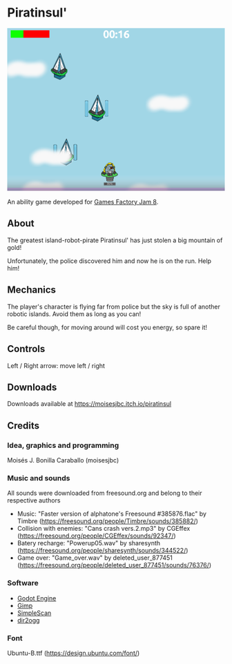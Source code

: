 # Piratinsul'

![Piratinsul' screenshot](img/piratinsul_screenshot.png)

An ability game developed for [Games Factory Jam 8](https://itch.io/jam/games-factory).

## About

The greatest island-robot-pirate Piratinsul' has just stolen a big mountain of gold!

Unfortunately, the police discovered him and now he is on the run. Help him!

## Mechanics

The player's character is flying far from police but the sky is full of another robotic islands. Avoid them as long as you can!

Be careful though, for moving around will cost you energy, so spare it!

## Controls

Left / Right arrow: move left / right

## Downloads

Downloads available at <https://moisesjbc.itch.io/piratinsul>

## Credits

### Idea, graphics and programming

Moisés J. Bonilla Caraballo (moisesjbc)

### Music and sounds

All sounds were downloaded from freesound.org and belong to their respective authors

* Music: "Faster version of alphatone's Freesound #385876.flac" by Timbre
(https://freesound.org/people/Timbre/sounds/385882/)
* Collision with enemies: "Cans crash vers.2.mp3" by CGEffex (https://freesound.org/people/CGEffex/sounds/92347/)
* Batery recharge: "Powerup05.wav" by sharesynth
(https://freesound.org/people/sharesynth/sounds/344522/)
* Game over: "Game_over.wav" by deleted_user_877451
(https://freesound.org/people/deleted_user_877451/sounds/76376/)

### Software

* [Godot Engine](https://godotengine.org/)
* [Gimp](https://www.gimp.org/)
* [SimpleScan](https://gitlab.gnome.org/GNOME/simple-scan)
* [dir2ogg](https://github.com/julian-klode/dir2ogg)

### Font

Ubuntu-B.ttf (https://design.ubuntu.com/font/)

